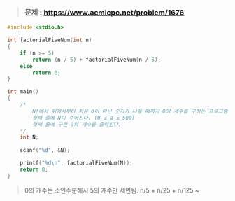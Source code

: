 >### 문제 : https://www.acmicpc.net/problem/1676
````c
#include <stdio.h>

int factorialFiveNum(int n)
{
    if (n >= 5)
        return (n / 5) + factorialFiveNum(n / 5);
    else
        return 0;
}

int main()
{
    /*  
        N!에서 뒤에서부터 처음 0이 아닌 숫자가 나올 때까지 0의 개수를 구하는 프로그램을 작성하시오.
        첫째 줄에 N이 주어진다. (0 ≤ N ≤ 500)
        첫째 줄에 구한 0의 개수를 출력한다.
    */
    int N;
    
    scanf("%d", &N);

    printf("%d\n", factorialFiveNum(N));
    return 0;
}
````
> 0의 개수는 소인수분해시 5의 개수만 세면됨. n/5 + n/25 + n/125 ~